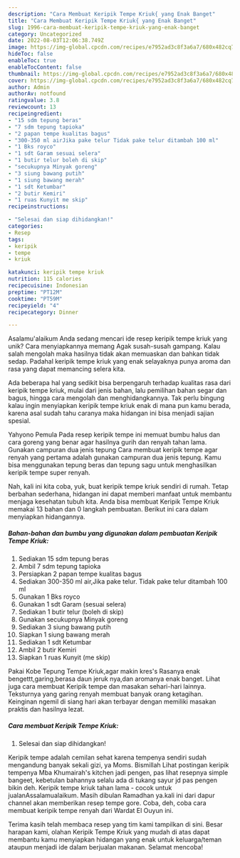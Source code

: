 ```yaml
---
description: "Cara Membuat Keripik Tempe Kriuk{ yang Enak Banget"
title: "Cara Membuat Keripik Tempe Kriuk{ yang Enak Banget"
slug: 1996-cara-membuat-keripik-tempe-kriuk-yang-enak-banget
category: Uncategorized
date: 2022-08-03T12:06:38.749Z
image: https://img-global.cpcdn.com/recipes/e7952ad3c8f3a6a7/680x482cq70/keripik-tempe-kriuk-foto-resep-utama.jpg
hideToc: false
enableToc: true
enableTocContent: false
thumbnail: https://img-global.cpcdn.com/recipes/e7952ad3c8f3a6a7/680x482cq70/keripik-tempe-kriuk-foto-resep-utama.jpg
cover: https://img-global.cpcdn.com/recipes/e7952ad3c8f3a6a7/680x482cq70/keripik-tempe-kriuk-foto-resep-utama.jpg
author: Admin
authorAv: notfound
ratingvalue: 3.8
reviewcount: 13
recipeingredient:
- "15 sdm tepung beras"
- "7 sdm tepung tapioka"
- "2 papan tempe kualitas bagus"
- "300-350 ml airJika pake telur Tidak pake telur ditambah 100 ml"
- "1 Bks royco"
- "1 sdt Garam sesuai selera"
- "1 butir telur boleh di skip"
- "secukupnya Minyak goreng"
- "3 siung bawang putih"
- "1 siung bawang merah"
- "1 sdt Ketumbar"
- "2 butir Kemiri"
- "1 ruas Kunyit me skip"
recipeinstructions:

- "Selesai dan siap dihidangkan!"
categories:
- Resep
tags:
- keripik
- tempe
- kriuk

katakunci: keripik tempe kriuk 
nutrition: 115 calories
recipecuisine: Indonesian
preptime: "PT12M"
cooktime: "PT59M"
recipeyield: "4"
recipecategory: Dinner

---
```



Asalamu'alaikum Anda sedang mencari ide resep keripik tempe kriuk yang unik? Cara menyiapkannya memang Agak susah-susah gampang. Kalau salah mengolah maka hasilnya tidak akan memuaskan dan bahkan tidak sedap. Padahal keripik tempe kriuk yang enak selayaknya punya aroma dan rasa yang dapat memancing selera kita.


Ada beberapa hal yang sedikit bisa berpengaruh terhadap kualitas rasa dari keripik tempe kriuk, mulai dari jenis bahan, lalu pemilihan bahan segar dan bagus, hingga cara mengolah dan menghidangkannya. Tak perlu bingung kalau ingin menyiapkan keripik tempe kriuk enak di mana pun kamu berada, karena asal sudah tahu caranya maka hidangan ini bisa menjadi sajian spesial.

Yahyono Pemula Pada resep keripik tempe ini memuat bumbu halus dan cara goreng yang benar agar hasilnya gurih dan renyah tahan lama. Gunakan campuran dua jenis tepung Cara membuat keripik tempe agar renyah yang pertama adalah gunakan campuran dua jenis tepung. Kamu bisa menggunakan tepung beras dan tepung sagu untuk menghasilkan keripik tempe super renyah.


Nah, kali ini kita coba, yuk, buat keripik tempe kriuk sendiri di rumah. Tetap berbahan sederhana, hidangan ini dapat memberi manfaat untuk membantu menjaga kesehatan tubuh kita. Anda bisa membuat Keripik Tempe Kriuk memakai 13 bahan dan 0 langkah pembuatan. Berikut ini cara dalam menyiapkan hidangannya.

<!--inarticleads1-->

##### Bahan-bahan dan bumbu yang digunakan dalam pembuatan Keripik Tempe Kriuk:

1. Sediakan 15 sdm tepung beras
1. Ambil 7 sdm tepung tapioka
1. Persiapkan 2 papan tempe kualitas bagus
1. Sediakan 300-350 ml air,Jika pake telur. Tidak pake telur ditambah 100 ml
1. Gunakan 1 Bks royco
1. Gunakan 1 sdt Garam (sesuai selera)
1. Sediakan 1 butir telur (boleh di skip)
1. Gunakan secukupnya Minyak goreng
1. Sediakan 3 siung bawang putih
1. Siapkan 1 siung bawang merah
1. Sediakan 1 sdt Ketumbar
1. Ambil 2 butir Kemiri
1. Siapkan 1 ruas Kunyit (me skip)


Pakai Kobe Tepung Tempe Kriuk,agar makin kres&#39;s Rasanya enak bengettt,garing,berasa daun jeruk nya,dan aromanya enak banget. Lihat juga cara membuat Keripik tempe dan masakan sehari-hari lainnya. Teksturnya yang garing renyah membuat banyak orang ketagihan. Keinginan ngemil di siang hari akan terbayar dengan memiliki masakan praktis dan hasilnya lezat. 

<!--inarticleads2-->

##### Cara membuat Keripik Tempe Kriuk:


1. Selesai dan siap dihidangkan!

Keripik tempe adalah cemilan sehat karena tempenya sendiri sudah mengandung banyak sekali gizi, ya Moms. Bismillah Lihat postingan keripik tempenya Mba Khumairah&#39;s kitchen jadi pengen, pas lihat resepnya simple bangeet, kebetulan bahannya selalu ada di tukang sayur jd pas pengen bikin deh. Keripik tempe kriuk tahan lama - cocok untuk jualanAssalamualaikum. Masih dibulan Ramadhan ya.kali ini dari dapur channel akan memberikan resep tempe gore. Coba, deh, coba cara membuat keripik tempe renyah dari Wardat El Ouyun ini. 

Terima kasih telah membaca resep yang tim kami tampilkan di sini. Besar harapan kami, olahan Keripik Tempe Kriuk yang mudah di atas dapat membantu kamu menyiapkan hidangan yang enak untuk keluarga/teman ataupun menjadi ide dalam berjualan makanan. Selamat mencoba!
